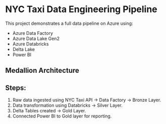 # NYC Taxi Data Engineering Pipeline

This project demonstrates a full data pipeline on Azure using:
- Azure Data Factory
- Azure Data Lake Gen2
- Azure Databricks
- Delta Lake
- Power BI

## Medallion Architecture


## Steps:
1. Raw data ingested using NYC Taxi API → Data Factory → Bronze Layer.
2. Data transformation using Databricks → Silver Layer.
3. Delta Tables created → Gold Layer.
4. Connected Power BI to Gold layer for reporting.
